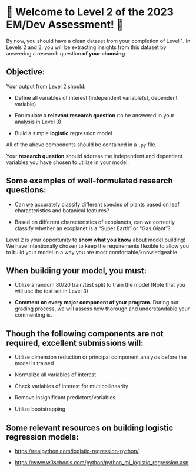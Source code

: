 # 🙌 Welcome to Level 2 of the 2023 EM/Dev Assessment! 🙌

By now, you should have a clean dataset from your completion of Level 1. In Levels 2 and 3, you will be extracting insights from this dataset by answering a research question **of your choosing**.

## Objective:

Your output from Level 2 should:

- Define all variables of interest (independent variable(s), dependent variable)

- Forumulate a **relevant research question** (to be answered in your analysis in Level 3)

- Build a simple **logistic** regression model

All of the above components should be contained in a `.py` file.

Your **research question** should address the independent and dependent variables you have chosen to utilize in your model.

## Some examples of well-formulated research questions:

- Can we accurately classify different species of plants based on leaf characteristics and botanical features?

- Based on different characteristics of exoplanets, can we correctly classify whether an exoplanet is a “Super Earth” or “Gas Giant”?

Level 2 is your opportunity to **show what you know** about model building! We have intentionally chosen to keep the requirements flexible to allow you to build your model in a way you are most comfortable/knowledgeable.

## When building your model, you must:

- Utilize a random 80/20 train/test split to train the model (Note that you will use the test set in Level 3)

- **Comment on every major component of your program.** During our grading process, we will assess how thorough and understandable your commenting is.

## Though the following components are not required, excellent submissions will:

- Utilize dimension reduction or principal component analysis before the model is trained

- Normalize all variables of interest

- Check variables of interest for multicollinearity

- Remove insignificant predictors/variables

- Utilize bootstrapping

## Some relevant resources on building logistic regression models:

- https://realpython.com/logistic-regression-python/

- https://www.w3schools.com/python/python_ml_logistic_regression.asp


